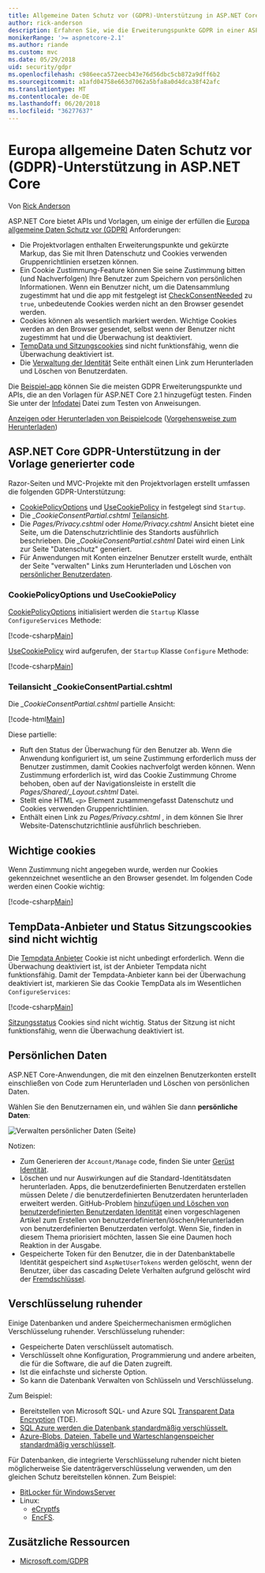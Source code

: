 ```yaml
---
title: Allgemeine Daten Schutz vor (GDPR)-Unterstützung in ASP.NET Core
author: rick-anderson
description: Erfahren Sie, wie die Erweiterungspunkte GDPR in einer ASP.NET Core-Web-app zugreifen.
monikerRange: '>= aspnetcore-2.1'
ms.author: riande
ms.custom: mvc
ms.date: 05/29/2018
uid: security/gdpr
ms.openlocfilehash: c986eeca572eecb43e76d56dbc5cb872a9dff6b2
ms.sourcegitcommit: a1afd04758e663d7062a5bfa8a0d4dca38f42afc
ms.translationtype: MT
ms.contentlocale: de-DE
ms.lasthandoff: 06/20/2018
ms.locfileid: "36277637"
---
```

# <a name="eu-general-data-protection-regulation-gdpr-support-in-aspnet-core"></a>Europa allgemeine Daten Schutz vor (GDPR)-Unterstützung in ASP.NET Core

Von [Rick Anderson](https://twitter.com/RickAndMSFT)

ASP.NET Core bietet APIs und Vorlagen, um einige der erfüllen die [Europa allgemeine Daten Schutz vor (GDPR)](https://www.eugdpr.org/) Anforderungen:

* Die Projektvorlagen enthalten Erweiterungspunkte und gekürzte Markup, das Sie mit Ihren Datenschutz und Cookies verwenden Gruppenrichtlinien ersetzen können.
* Ein Cookie Zustimmung-Feature können Sie seine Zustimmung bitten (und Nachverfolgen) Ihre Benutzer zum Speichern von persönlichen Informationen. Wenn ein Benutzer nicht, um die Datensammlung zugestimmt hat und die app mit festgelegt ist [CheckConsentNeeded](/dotnet/api/microsoft.aspnetcore.builder.cookiepolicyoptions.checkconsentneeded) zu `true`, unbedeutende Cookies werden nicht an den Browser gesendet werden.
* Cookies können als wesentlich markiert werden. Wichtige Cookies werden an den Browser gesendet, selbst wenn der Benutzer nicht zugestimmt hat und die Überwachung ist deaktiviert.
* [TempData und Sitzungscookies](#tempdata) sind nicht funktionsfähig, wenn die Überwachung deaktiviert ist.
* Die [Verwaltung der Identität](#pd) Seite enthält einen Link zum Herunterladen und Löschen von Benutzerdaten.

Die [Beispiel-app](https://github.com/aspnet/Docs/tree/live/aspnetcore/security/gdpr/sample) können Sie die meisten GDPR Erweiterungspunkte und APIs, die an den Vorlagen für ASP.NET Core 2.1 hinzugefügt testen. Finden Sie unter der [Infodatei](https://github.com/aspnet/Docs/tree/live/aspnetcore/security/gdpr/sample) Datei zum Testen von Anweisungen.

[Anzeigen oder Herunterladen von Beispielcode](https://github.com/aspnet/Docs/tree/live/aspnetcore/security/gdpr/sample) ([Vorgehensweise zum Herunterladen](xref:tutorials/index#how-to-download-a-sample))

## <a name="aspnet-core-gdpr-support-in-template-generated-code"></a>ASP.NET Core GDPR-Unterstützung in der Vorlage generierter code

Razor-Seiten und MVC-Projekte mit den Projektvorlagen erstellt umfassen die folgenden GDPR-Unterstützung:

* [CookiePolicyOptions](/dotnet/api/microsoft.aspnetcore.builder.cookiepolicyoptions) und [UseCookiePolicy](/dotnet/api/microsoft.aspnetcore.builder.cookiepolicyappbuilderextensions.usecookiepolicy) in festgelegt sind `Startup`.
* Die *_CookieConsentPartial.cshtml* [Teilansicht](xref:mvc/views/tag-helpers/builtin-th/partial-tag-helper).
* Die *Pages/Privacy.cshtml* oder *Home/Privacy.cshtml* Ansicht bietet eine Seite, um die Datenschutzrichtlinie des Standorts ausführlich beschrieben. Die *_CookieConsentPartial.cshtml* Datei wird einen Link zur Seite "Datenschutz" generiert.
* Für Anwendungen mit Konten einzelner Benutzer erstellt wurde, enthält der Seite "verwalten" Links zum Herunterladen und Löschen von [persönlicher Benutzerdaten](#pd).

### <a name="cookiepolicyoptions-and-usecookiepolicy"></a>CookiePolicyOptions und UseCookiePolicy

[CookiePolicyOptions](/dotnet/api/microsoft.aspnetcore.builder.cookiepolicyoptions) initialisiert werden die `Startup` Klasse `ConfigureServices` Methode:

[!code-csharp[Main](gdpr/sample/Startup.cs?name=snippet1&highlight=14-20)]

[UseCookiePolicy](/dotnet/api/microsoft.aspnetcore.builder.cookiepolicyappbuilderextensions.usecookiepolicy) wird aufgerufen, der `Startup` Klasse `Configure` Methode:

[!code-csharp[Main](gdpr/sample/Startup.cs?name=snippet1&highlight=49)]

### <a name="cookieconsentpartialcshtml-partial-view"></a>Teilansicht _CookieConsentPartial.cshtml

Die *_CookieConsentPartial.cshtml* partielle Ansicht:

[!code-html[Main](gdpr/sample/RP/Pages/Shared/_CookieConsentPartial.cshtml)]

Diese partielle:

* Ruft den Status der Überwachung für den Benutzer ab. Wenn die Anwendung konfiguriert ist, um seine Zustimmung erforderlich muss der Benutzer zustimmen, damit Cookies nachverfolgt werden können. Wenn Zustimmung erforderlich ist, wird das Cookie Zustimmung Chrome behoben, oben auf der Navigationsleiste in erstellt die *Pages/Shared/_Layout.cshtml* Datei.
* Stellt eine HTML `<p>` Element zusammengefasst Datenschutz und Cookies verwenden Gruppenrichtlinien.
* Enthält einen Link zu *Pages/Privacy.cshtml* , in dem können Sie Ihrer Website-Datenschutzrichtlinie ausführlich beschrieben.

## <a name="essential-cookies"></a>Wichtige cookies

Wenn Zustimmung nicht angegeben wurde, werden nur Cookies gekennzeichnet wesentliche an den Browser gesendet. Im folgenden Code werden einen Cookie wichtig:

[!code-csharp[Main](gdpr/sample/RP/Pages/Cookie.cshtml.cs?name=snippet1&highlight=5)]

<a name="tempdata"></a>

## <a name="tempdata-provider-and-session-state-cookies-are-not-essential"></a>TempData-Anbieter und Status Sitzungscookies sind nicht wichtig

Die [Tempdata Anbieter](xref:fundamentals/app-state#tempdata) Cookie ist nicht unbedingt erforderlich. Wenn die Überwachung deaktiviert ist, ist der Anbieter Tempdata nicht funktionsfähig. Damit der Tempdata-Anbieter kann bei der Überwachung deaktiviert ist, markieren Sie das Cookie TempData als im Wesentlichen `ConfigureServices`:

[!code-csharp[Main](gdpr/sample/RP/Startup.cs?name=snippet1)]

[Sitzungsstatus](xref:fundamentals/app-state) Cookies sind nicht wichtig. Status der Sitzung ist nicht funktionsfähig, wenn die Überwachung deaktiviert ist.

<a name="pd"></a>

## <a name="personal-data"></a>Persönlichen Daten

ASP.NET Core-Anwendungen, die mit den einzelnen Benutzerkonten erstellt einschließen von Code zum Herunterladen und Löschen von persönlichen Daten.

Wählen Sie den Benutzernamen ein, und wählen Sie dann **persönliche Daten**:

![Verwalten persönlicher Daten (Seite)](gdpr/_static/pd.png)

Notizen:

* Zum Generieren der `Account/Manage` code, finden Sie unter [Gerüst Identität](xref:security/authentication/scaffold-identity).
* Löschen und nur Auswirkungen auf die Standard-Identitätsdaten herunterladen. Apps, die benutzerdefinierten Benutzerdaten erstellen müssen Delete / die benutzerdefinierten Benutzerdaten herunterladen erweitert werden. GitHub-Problem [hinzufügen und Löschen von benutzerdefinierten Benutzerdaten Identität](https://github.com/aspnet/Docs/issues/6226) einen vorgeschlagenen Artikel zum Erstellen von benutzerdefinierten/löschen/Herunterladen von benutzerdefinierten Benutzerdaten verfolgt. Wenn Sie, finden in diesem Thema priorisiert möchten, lassen Sie eine Daumen hoch Reaktion in der Ausgabe.
* Gespeicherte Token für den Benutzer, die in der Datenbanktabelle Identität gespeichert sind `AspNetUserTokens` werden gelöscht, wenn der Benutzer, über das cascading Delete Verhalten aufgrund gelöscht wird der [Fremdschlüssel](https://github.com/aspnet/Identity/blob/release/2.1/src/EF/IdentityUserContext.cs#L152).

## <a name="encryption-at-rest"></a>Verschlüsselung ruhender

Einige Datenbanken und andere Speichermechanismen ermöglichen Verschlüsselung ruhender. Verschlüsselung ruhender:

* Gespeicherte Daten verschlüsselt automatisch.
* Verschlüsselt ohne Konfiguration, Programmierung und andere arbeiten, die für die Software, die auf die Daten zugreift.
* Ist die einfachste und sicherste Option.
* So kann die Datenbank Verwalten von Schlüsseln und Verschlüsselung.

Zum Beispiel:

* Bereitstellen von Microsoft SQL- und Azure SQL [Transparent Data Encryption](/sql/relational-databases/security/encryption/transparent-data-encryption) (TDE).
* [SQL Azure werden die Datenbank standardmäßig verschlüsselt.](https://azure.microsoft.com/updates/newly-created-azure-sql-databases-encrypted-by-default/)
* [Azure-Blobs, Dateien, Tabelle und Warteschlangenspeicher standardmäßig verschlüsselt](https://azure.microsoft.com/blog/announcing-default-encryption-for-azure-blobs-files-table-and-queue-storage/).

Für Datenbanken, die integrierte Verschlüsselung ruhender nicht bieten möglicherweise Sie datenträgerverschlüsselung verwenden, um den gleichen Schutz bereitstellen können. Zum Beispiel:

* [BitLocker für WindowsServer](/windows/security/information-protection/bitlocker/bitlocker-how-to-deploy-on-windows-server)
* Linux:
  * [eCryptfs](https://launchpad.net/ecryptfs)
  * [EncFS](https://github.com/vgough/encfs).

## <a name="additional-resources"></a>Zusätzliche Ressourcen

* [Microsoft.com/GDPR](https://www.microsoft.com/en-us/trustcenter/Privacy/GDPR)
